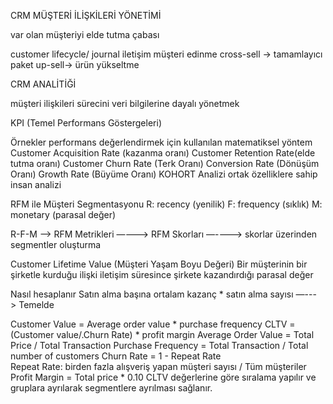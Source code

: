 CRM 
MÜŞTERİ İLİŞKİLERİ YÖNETİMİ 

var olan müşteriyi elde tutma çabası


customer lifecycle/ journal
iletişim
müşteri edinme 
cross-sell -> tamamlayıcı paket 
up-sell-> ürün yükseltme

CRM ANALİTİĞİ


müşteri ilişkileri sürecini veri bilgilerine dayalı yönetmek

KPI (Temel Performans Göstergeleri)

Örnekler 
performans değerlendirmek için kullanılan matematiksel yöntem
Customer Acquisition Rate (kazanma oranı)
Customer Retention Rate(elde tutma oranı)
Customer Churn Rate (Terk Oranı)
Conversion Rate (Dönüşüm Oranı)
Growth Rate (Büyüme Oranı)
KOHORT Analizi
ortak özelliklere sahip insan analizi

RFM ile Müşteri Segmentasyonu 
R: recency (yenilik)
F: frequency (sıklık)
M: monetary (parasal değer)

R-F-M —-> RFM Metrikleri —---> RFM Skorları  —----> skorlar üzerinden segmentler oluşturma



Customer Lifetime Value (Müşteri Yaşam Boyu Değeri)
Bir müşterinin bir şirketle kurduğu ilişki iletişim süresince şirkete kazandırdığı parasal değer

Nasıl hesaplanır
Satın alma başına ortalam kazanç * satın alma sayısı —---> Temelde 

Customer Value = Average order value * purchase frequency
CLTV = (Customer value/.Churn Rate) * profit margin
Average Order Value = Total Price / Total Transaction
Purchase Frequency = Total Transaction / Total number of customers
Churn Rate = 1 - Repeat Rate   
 Repeat Rate: birden fazla alışveriş yapan müşteri sayısı / Tüm müşteriler
Profit Margin = Total price * 0.10
CLTV değerlerine göre sıralama yapılır ve gruplara ayrılarak segmentlere ayrılması sağlanır.
